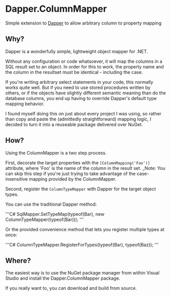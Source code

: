 Dapper.ColumnMapper
===================

Simple extension to [Dapper](https://code.google.com/p/dapper-dot-net/) to allow arbitrary column to property mapping


Why?
----

Dapper is a wonderfully simple, lightweight object mapper for .NET.

Without any configuration or code whatsoever, it will map the columns in a SQL result set to an object. In order for this to work, the property name and the column in the resultset must be identical - including the case.

If you're writing arbitrary select statements in your code, this normally works quite well. But if you need to use stored procedures written by others, or if the objects have slightly different semantic meaning than do the database columns, you end up having to override Dapper's default type mapping behavior.

I found myself doing this on just about every project I was using, so rather than copy and paste the (admittedly straightforward) mapping logic, I decided to turn it into a reuseable package delivered over NuGet.

How?
---

Using the ColumnMapper is a two step process.

First, decorate the target properties with the `[ColumnMapping('Foo')]` attribute, where 'Foo' is the name of the column in the result set. _Note: You can skip this step if you're just trying to take advantage of the case-insensitive mapping provided by the ColumnMapper.

Second, register the `ColumnTypeMapper` with Dapper for the target object types. 

You can use the traditional Dapper method:

'''C#
	 SqlMapper.SetTypeMap(typeof(Bar), new ColumnTypeMapper(typeof(Bar)));
'''

Or the provided convenience method that lets you register multiple types at once:

'''C#
	ColumnTypeMapper.RegisterForTypes(typeof(Bar), typeof(Baz));
'''

Where?
------

The easiest way is to use the NuGet package manager from within Visual Studio and install the Dapper.ColumnMapper package.

If you really want to, you can download and build from source.